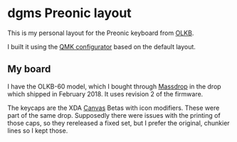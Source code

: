 # dgms Preonic layout

This is my personal layout for the Preonic keyboard from
[OLKB](https://olkb.com/).

I built it using the
[QMK configurator](https://config.qmk.fm/#/preonic/LAYOUT_ortho_5x12)
based on the default layout.

## My board

I have the OLKB-60 model, which I bought through
[Massdrop](https://www.massdrop.com/buy/preonic-mechanical-keyboard) in the
drop which shipped in February 2018.
It uses revision 2 of the firmware.

The keycaps are the XDA
[Canvas](https://mitormk.com/canvas/)
Betas with icon modifiers. These were part of the same drop. Supposedly there
were issues with the printing of those caps, so they rereleased a fixed set,
but I prefer the original, chunkier lines so I kept those.
